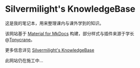 # Silvermilight's KnowledgeBase

这是我的笔记本，用来整理课内与课外学到的知识。

该网站基于 [Material for MkDocs](https://squidfunk.github.io/mkdocs-material/) 构建，部分样式与插件来源于学长@[Tonycrane](https://note.tonycrane.cc/)。

更多信息详见 [Silvermilight's KnowledgeBase](https://rzm0572.github.io/KnowledgeBase/)

此网站仍在施工中...
